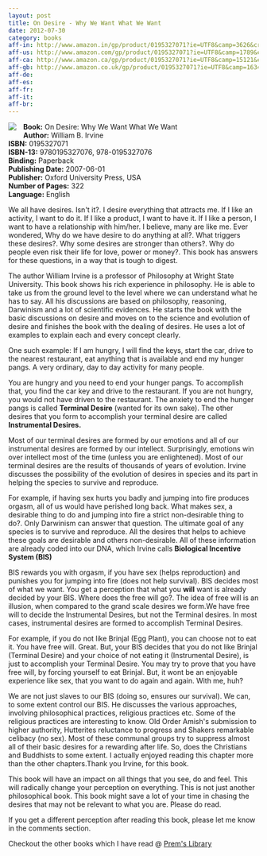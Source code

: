 ```yaml
---
layout: post
title: On Desire - Why We Want What We Want
date: 2012-07-30
category: books
aff-in: http://www.amazon.in/gp/product/0195327071?ie=UTF8&camp=3626&creativeASIN=0195327071&linkCode=xm2&tag=smileprem-in-21
aff-us: http://www.amazon.com/gp/product/0195327071?ie=UTF8&camp=1789&creativeASIN=0195327071&linkCode=xm2&tag=smileprem-us-20
aff-ca: http://www.amazon.ca/gp/product/0195327071?ie=UTF8&camp=15121&creativeASIN=0195327071&linkCode=xm2&tag=smileprem-ca-20
aff-gb: http://www.amazon.co.uk/gp/product/0195327071?ie=UTF8&camp=1634&creativeASIN=0195327071&linkCode=xm2&tag=smileprem-gb-21
aff-de: 
aff-es: 
aff-fr: 
aff-it: 
aff-br: 
---
```


<img style="clear: left; float: left; margin-bottom: 1em; margin-right: 1em;" 
src="{{site.img-url}}/on-desire-why-we-want-what-we-want-william-irvine.jpg"/>
**Book:** On Desire: Why We Want What We Want  
**Author:** William B. Irvine  
**ISBN:** 0195327071  
**ISBN-13:** 9780195327076, 978-0195327076  
**Binding:** Paperback  
**Publishing Date:** 2007-06-01  
**Publisher:** Oxford University Press, USA  
**Number of Pages:** 322  
**Language:** English  
  
We all have desires. Isn't it?. I desire everything that attracts me. If I like an activity, I want to do it. If I like a product, I want to have it. If I like a person, I want to have a relationship with him/her. I believe, many are like me. Ever wondered, Why do we have desire to do anything at all?. What triggers these desires?. Why some desires are stronger than others?. Why do people even risk their life for love, power or money?. This book has answers for these questions, in a way that is tough to digest.  
  
The author William Irvine is a professor of Philosophy at Wright State University. This book shows his rich experience in philosophy. He is able to take us from the ground level to the level where we can understand what he has to say. All his discussions are based on philosophy, reasoning, Darwinism and a lot of scientific evidences. He starts the book with the basic discussions on desire and moves on to the science and evolution of desire and finishes the book with the dealing of desires. He uses a lot of examples to explain each and every concept clearly.  
  
One such example: If I am hungry, I will find the keys, start the car, drive to the nearest restaurant, eat anything that is available and end my hunger pangs. A very ordinary, day to day activity for many people.  
  
You are hungry and you need to end your hunger pangs. To accomplish that, you find the car key and drive to the restaurant. If you are not hungry, you would not have driven to the restaurant. The anxiety to end the hunger pangs is called **Terminal Desire** (wanted for its own sake). The other desires that you form to accomplish your terminal desire are called **Instrumental Desires.**  
  
Most of our terminal desires are formed by our emotions and all of our instrumental desires are formed by our intellect. Surprisingly, emotions win over intellect most of the time (unless you are enlightened). Most of our terminal desires are the results of thousands of years of evolution. Irvine discusses the possibility of the evolution of desires in species and its part in helping the species to survive and reproduce.  
  
For example, if having sex hurts you badly and jumping into fire produces orgasm, all of us would have perished long back. What makes sex, a desirable thing to do and jumping into fire a strict non-desirable thing to do?. Only Darwinism can answer that question. The ultimate goal of any species is to survive and reproduce. All the desires that helps to achieve these goals are desirable and others non-desirable. All of these information are already coded into our DNA, which Irvine calls **Biological Incentive System (BIS)**  
  
BIS rewards you with orgasm, if you have sex (helps reproduction) and punishes you for jumping into fire (does not help survival). BIS decides most of what we want. You get a perception that what you **will** want is already decided by your BIS. Where does the free will go?. The idea of free will is an illusion, when compared to the grand scale desires we form.We have free will to decide the Instrumental Desires, but not the Terminal desires. In most cases, instrumental desires are formed to accomplish Terminal Desires.  
  
For example, if you do not like Brinjal (Egg Plant), you can choose not to eat it. You have free will. Great. But, your BIS decides that you do not like Brinjal (Terminal Desire) and your choice of not eating it (Instrumental Desire), is just to accomplish your Terminal Desire. You may try to prove that you have free will, by forcing yourself  to eat Brinjal. But, it wont be an enjoyable experience like sex, that you want to do again and again. With me, huh?  
  
We are not just slaves to our BIS (doing so, ensures our survival). We can, to some extent control our BIS. He discusses the various approaches, involving philosophical practices, religious practices etc. Some of the religious practices are interesting to know. Old Order Amish's submission to higher authority, Hutterites reluctance to progress and Shakers remarkable celibacy (no sex). Most of these communal groups try to suppress almost all of their basic desires for a rewarding after life. So, does the Christians and Buddhists to some extent. I actually enjoyed reading this chapter more than the other chapters.Thank you Irvine, for this book.  
  
This book will have an impact on all things that you see, do and feel. This will radically change your perception on everything. This is not just another philosophical book. This book might save a lot of your time in chasing the desires that may not be relevant to what you are. Please do read.   
  
If you get a different perception after reading this book, please let me know in the comments section.  
  
Checkout the other books which I have read @ [Prem's Library]({{site.url}}/category/books/)  
